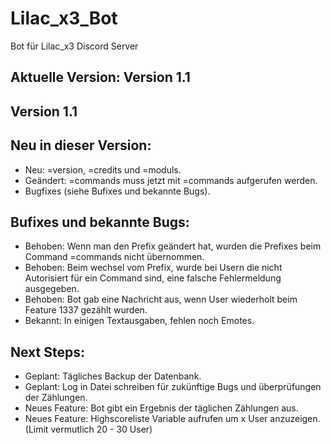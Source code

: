 # Lilac_x3_Bot
Bot für Lilac_x3 Discord Server

## Aktuelle Version: Version 1.1

## Version 1.1
## Neu in dieser Version:
- Neu: =version, =credits und =moduls.
- Geändert: =commands muss jetzt mit =commands <ModulName> <Berechtigungsgruppe> aufgerufen werden.  
- Bugfixes (siehe Bufixes und bekannte Bugs).

## Bufixes und bekannte Bugs:
- Behoben: Wenn man den Prefix geändert hat, wurden die Prefixes beim Command =commands nicht übernommen.
- Behoben: Beim wechsel vom Prefix, wurde bei Usern die nicht Autorisiert für ein Command sind, eine falsche Fehlermeldung ausgegeben.
- Behoben: Bot gab eine Nachricht aus, wenn User wiederholt beim Feature 1337 gezählt wurden.
- Bekannt: In einigen Textausgaben, fehlen noch Emotes.


## Next Steps:
- Geplant: Tägliches Backup der Datenbank.
- Geplant: Log in Datei schreiben für zukünftige Bugs und überprüfungen der Zählungen.
- Neues Feature: Bot gibt ein Ergebnis der täglichen Zählungen aus.
- Neues Feature: Highscoreliste Variable aufrufen um x User anzuzeigen. (Limit vermutlich 20 - 30 User)

